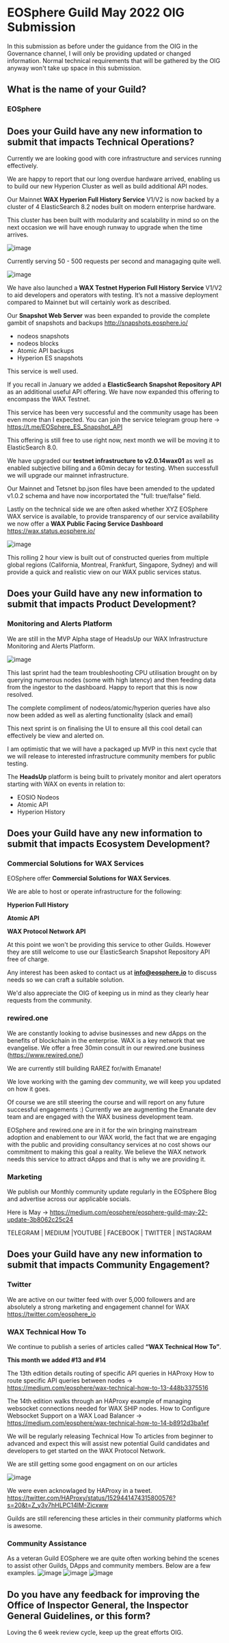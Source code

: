 # EOSphere Guild May 2022 OIG Submission

In this submission as before under the guidance from the OIG in the Governance channel, I will only be providing updated or changed information. Normal technical requirements that will be gathered by the OIG anyway won't take up space in this submission.  

## What is the name of your Guild?

### EOSphere

## Does your Guild have any new information to submit that impacts Technical Operations?

Currently we are looking good with core infrastructure and services running effectively.

We are happy to report that our long overdue hardware arrived, enabling us to build our new Hyperion Cluster as well as build additional API nodes.

Our Mainnet **WAX Hyperion Full History Service** V1/V2 is now backed by a cluster of 4 ElasticSearch 8.2 nodes built on modern enterprise hardware.

This cluster has been built with modularity and scalability in mind so on the next occasion we will have enough runway to upgrade when the time arrives.

![image](https://user-images.githubusercontent.com/12730423/170849500-02986892-25e9-4c20-90d5-395367fcd427.png)

Currently serving 50 - 500 requests per second and managaging quite well.

![image](https://user-images.githubusercontent.com/12730423/170849542-ca2cbac5-7086-4149-b23a-341a6e139c83.png)

We have also launched a **WAX Testnet Hyperion Full History Service** V1/V2 to aid developers and operators with testing. It’s not a massive deployment compared to Mainnet but will certainly work as described.

Our **Snapshot Web Server** was been expanded to provide the complete gambit of snapshots and backups http://snapshots.eosphere.io/
- nodeos snapshots
- nodeos blocks
- Atomic API backups
- Hyperion ES snapshots

This service is well used.

If you recall in  January we added a **ElasticSearch Snapshot Repository API** as an additional useful API offering. We have now expanded this offering to encompass the WAX Testnet.

This service has been very successful and the community usage has been even more than I expected. You can join the service telegram group here -> https://t.me/EOSphere_ES_Snapshot_API

This offering is still free to use right now, next month we will be moving it to ElasticSearch 8.0.

We have upgraded our **testnet infrastructure to v2.0.14wax01** as well as enabled subjective billing and a 60min decay for testing. When successfull we will upgrade our mainnet infrastructure.

Our Mainnet and Tetsnet bp.json files have been amended to the updated v1.0.2 schema and have now incorportated the "full: true/false" field.

Lastly on the technical side we are often asked whether XYZ EOSphere WAX service is available, to provide transparency of our service availability we now offer a **WAX Public Facing Service Dashboard** https://wax.status.eosphere.io/

![image](https://user-images.githubusercontent.com/12730423/170849688-d72b7c28-259d-482e-b3ac-0ac12426f3e0.png)

This rolling 2 hour view is built out of constructed queries from multiple global regions (California, Montreal, Frankfurt, Singapore, Sydney) and will provide a quick and realistic view on our WAX public services status.

## Does your Guild have any new information to submit that impacts Product Development?

### Monitoring and Alerts Platform
We are still in the MVP Alpha stage of HeadsUp our WAX Infrastructure Monitoring and Alerts Platform.

![image](https://user-images.githubusercontent.com/12730423/170849732-c6b7485d-efc4-46bd-8273-282c37699cc3.png)

This last sprint had the team troubleshooting CPU utilisation brought on by querying numerous nodes (some with high latency) and then feeding data from the ingestor to the dashboard. Happy to report that this is now resolved.

The complete compliment of nodeos/atomic/hyperion queries have also now been added as well as alerting functionality (slack and email)

This next sprint is on finalising the UI to ensure all this cool detail can effectively be view and alerted on.

I am optimistic that we will have a packaged up MVP in this next cycle that we will release to interested infrastructure community members for public testing.

The **HeadsUp** platform is being built to privately monitor and alert operators starting with WAX on events in relation to:
- EOSIO Nodeos
- Atomic API
- Hyperion History

## Does your Guild have any new information to submit that impacts Ecosystem Development?

### Commercial Solutions for WAX Services
EOSphere offer **Commercial Solutions for WAX Services**. 

We are able to host or operate infrastructure for the following:

**Hyperion Full History**

**Atomic API**

**WAX Protocol Network API**

At this point we won't be providing this service to other Guilds. However they are still welcome to use our ElasticSearch Snapshot Repository API free of charge.

Any interest has been asked to contact us at **info@eosphere.io** to discuss needs so we can craft a suitable solution. 

We'd also appreciate the OIG of keeping us in mind as they clearly hear requests from the community.

### rewired.one
We are constantly looking to advise businesses and new dApps on the benefits of blockchain in the enterprise. WAX is a key network that we evangelise. We offer a free 30min consult in our rewired.one business (https://www.rewired.one/)

We are currently still building RAREZ for/with Emanate!

We love working with the gaming dev community, we will keep you updated on how it goes.

Of course we are still steering the course and will report on any future successful engagements :) Currently we are augmenting the Emanate dev team and are engaged with the WAX business development team.

EOSphere and rewired.one are in it for the win bringing mainstream adoption and enablement to our WAX world, the fact that we are engaging with the public and providing consultancy services at no cost shows our commitment to making this goal a reality. We believe the WAX network needs this service to attract dApps and that is why we are providing it.

### Marketing
We publish our Monthly community update regularly in the EOSphere Blog and advertise across our applicable socials.

Here is May -> https://medium.com/eosphere/eosphere-guild-may-22-update-3b8062c25c24

TELEGRAM | MEDIUM |YOUTUBE | FACEBOOK | TWITTER | INSTAGRAM

## Does your Guild have any new information to submit that impacts Community Engagement?
### Twitter
We are active on our twitter feed with over 5,000 followers and are absolutely a strong marketing and engagement channel for WAX https://twitter.com/eosphere_io

### WAX Technical How To
We continue to publish a series of articles called **“WAX Technical How To”**. 

**This month we added #13 and #14**

The 13th edition details routing of specific API queries in HAProxy
How to route specific API queries between nodes -> https://medium.com/eosphere/wax-technical-how-to-13-448b3375516

The 14th edition walks through an HAProxy example of managing websocket connections needed for WAX SHIP nodes.
How to Configure Websocket Support on a WAX Load Balancer -> https://medium.com/eosphere/wax-technical-how-to-14-b8912d3ba1ef

We will be regularly releasing Technical How To articles from beginner to advanced and expect this will assist new potential Guild candidates and developers to get started on the WAX Protocol Network.

We are still getting some good engagment on on our articles

![image](https://user-images.githubusercontent.com/12730423/170849885-25b1b14d-f6b6-414e-945b-1769bb34d75a.png)

We were even acknowlaged by HAProxy in a tweet. https://twitter.com/HAProxy/status/1529441474315800576?s=20&t=Z_y3v7hHLPC14lM-Zicxww

Guilds are still referencing these articles in their community platforms which is awesome.

### Community Assistance
As a veteran Guild EOSphere we are quite often working behind the scenes to assist other Guilds, DApps and community members. Below are a few examples.
![image](https://user-images.githubusercontent.com/12730423/170850042-b6bbb709-5b84-4607-bf89-0cf227a1ca61.png)
![image](https://user-images.githubusercontent.com/12730423/170850063-7832773d-bed5-4f35-95d5-6a90eab48758.png)
![image](https://user-images.githubusercontent.com/12730423/170850312-5c51eb7f-afcc-4c98-b563-b67901515041.png)

## Do you have any feedback for improving the Office of Inspector General, the Inspector General Guidelines, or this form?
Loving the 6 week review cycle, keep up the great efforts OIG.
